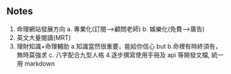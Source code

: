 ## Notes

1. 命理網站發展方向
  a. 專業化(訂閱-->顧問老師)
  b. 娛樂化(免費-->廣告)
2. 英文大量閱讀(MRT)
3. 理財知識+命理輔助
  a.知識當然很重要，能給你信心 but
  b.命裡有時終須有，無時莫強求
  c. 八字配合九型人格
4.逐步撰寫使用手冊及 api 等開發文檔, 統一用 markdown 
